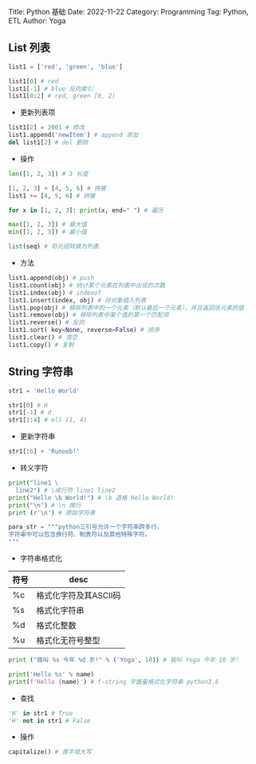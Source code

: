 Title: Python 基础
Date: 2022-11-22
Category: Programming
Tag: Python, ETL
Author: Yoga

## List 列表

```python
list1 = ['red', 'green', 'blue']

list1[0] # red
list1[-1] # blue 反向索引
list1[0:2] # red, green [0, 2)
```

* 更新列表项

```python
list1[2] = 2001 # 修改
list1.append('newItem') # append 添加
del list1[2] # del 删除
```

* 操作
```python
len([1, 2, 3]) # 3 长度

[1, 2, 3] + [4, 5, 6] # 拼接
list1 += [4, 5, 6] # 拼接

for x in [1, 2, 3]: print(x, end=" ") # 遍历

max([1, 2, 3]) # 最大值
min([1, 2, 3]) # 最小值

list(seq) # 将元组转换为列表
```

* 方法

```python
list1.append(obj) # push
list1.count(obj) # 统计某个元素在列表中出现的次数
list1.index(obj) # indexof
list1.insert(index, obj) # 将对象插入列表
list1.pop(obj) # 移除列表中的一个元素（默认最后一个元素），并且返回该元素的值
list1.remove(obj) # 移除列表中某个值的第一个匹配项
list1.reverse() # 反向
list1.sort( key=None, reverse=False) # 排序
list1.clear() # 清空
list1.copy() # 复制
```

## String 字符串

```python
str1 = 'Hello World'

str1[0] # H
str1[-1] # d
str1[1:4] # ell [1, 4)
```

* 更新字符串
```python
str1[:6] + 'Runoob!'
```

* 转义字符
```python
print("line1 \
  line2") # \续行符 line1 line2
print("Hello \b World!") # \b 退格 Hello World!
print("\n") # \n 换行	
print (r'\n') # 原始字符串

para_str = """python三引号允许一个字符串跨多行，
字符串中可以包含换行符、制表符以及其他特殊字符。
"""
```

* 字符串格式化

符号 | desc |
|-|-|
%c | 格式化字符及其ASCII码 |
%s | 格式化字符串 |
%d | 格式化整数 |
%u | 格式化无符号整型 |

```python
print ("我叫 %s 今年 %d 岁!" % ('Yoga', 10)) # 我叫 Yoga 今年 10 岁!

print('Hello %s' % name)
print(f'Hello {name}') # f-string 字面量格式化字符串 python3.6
```

* 查找
```python
'H' in str1 # True
'H' not in str1 # False
```

* 操作
```python
capitalize() # 首字母大写
```